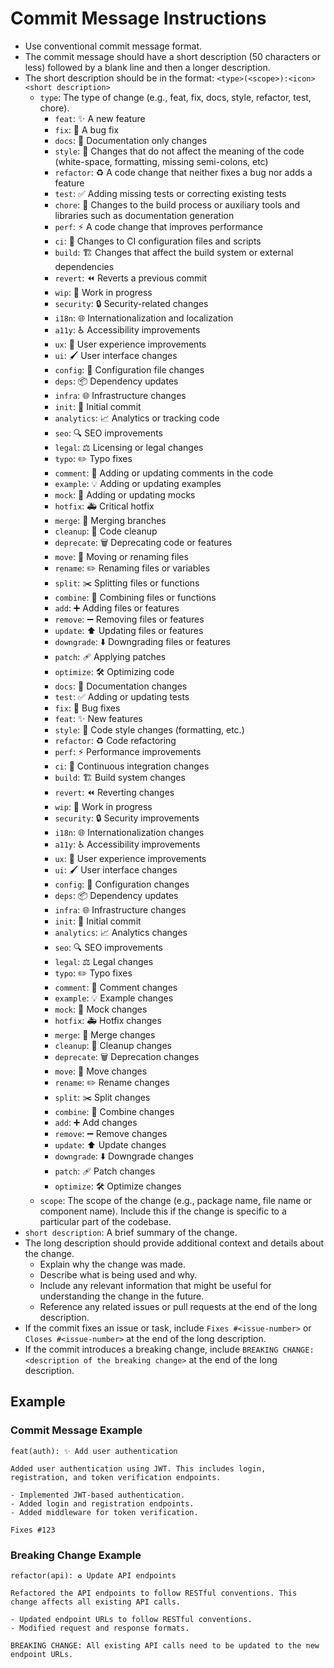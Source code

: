 # Commit Message Instructions

- Use conventional commit message format.
- The commit message should have a short description (50 characters or less) followed by a blank line and then a longer description.
- The short description should be in the format: `<type>(<scope>):<icon> <short description>`
  - `type`: The type of change (e.g., feat, fix, docs, style, refactor, test, chore).
    - `feat`: ✨ A new feature
    - `fix`: 🐛 A bug fix
    - `docs`: 📝 Documentation only changes
    - `style`: 💄 Changes that do not affect the meaning of the code (white-space, formatting, missing semi-colons, etc)
    - `refactor`: ♻️ A code change that neither fixes a bug nor adds a feature
    - `test`: ✅ Adding missing tests or correcting existing tests
    - `chore`: 🔧 Changes to the build process or auxiliary tools and libraries such as documentation generation
    - `perf`: ⚡️ A code change that improves performance
    - `ci`: 👷 Changes to CI configuration files and scripts
    - `build`: 🏗️ Changes that affect the build system or external dependencies
    - `revert`: ⏪ Reverts a previous commit
    - `wip`: 🚧 Work in progress
    - `security`: 🔒 Security-related changes
    - `i18n`: 🌐 Internationalization and localization
    - `a11y`: ♿ Accessibility improvements
    - `ux`: 🎨 User experience improvements
    - `ui`: 🖌️ User interface changes
    - `config`: 🔧 Configuration file changes
    - `deps`: 📦 Dependency updates
    - `infra`: 🌐 Infrastructure changes
    - `init`: 🎉 Initial commit
    - `analytics`: 📈 Analytics or tracking code
    - `seo`: 🔍 SEO improvements
    - `legal`: ⚖️ Licensing or legal changes
    - `typo`: ✏️ Typo fixes
    - `comment`: 💬 Adding or updating comments in the code
    - `example`: 💡 Adding or updating examples
    - `mock`: 🤖 Adding or updating mocks
    - `hotfix`: 🚑 Critical hotfix
    - `merge`: 🔀 Merging branches
    - `cleanup`: 🧹 Code cleanup
    - `deprecate`: 🗑️ Deprecating code or features
    - `move`: 🚚 Moving or renaming files
    - `rename`: ✏️ Renaming files or variables
    - `split`: ✂️ Splitting files or functions
    - `combine`: 🧬 Combining files or functions
    - `add`: ➕ Adding files or features
    - `remove`: ➖ Removing files or features
    - `update`: ⬆️ Updating files or features
    - `downgrade`: ⬇️ Downgrading files or features
    - `patch`: 🩹 Applying patches
    - `optimize`: 🛠️ Optimizing code
    - `docs`: 📝 Documentation changes
    - `test`: ✅ Adding or updating tests
    - `fix`: 🐛 Bug fixes
    - `feat`: ✨ New features
    - `style`: 💄 Code style changes (formatting, etc.)
    - `refactor`: ♻️ Code refactoring
    - `perf`: ⚡️ Performance improvements
    - `ci`: 👷 Continuous integration changes
    - `build`: 🏗️ Build system changes
    - `revert`: ⏪ Reverting changes
    - `wip`: 🚧 Work in progress
    - `security`: 🔒 Security improvements
    - `i18n`: 🌐 Internationalization changes
    - `a11y`: ♿ Accessibility improvements
    - `ux`: 🎨 User experience improvements
    - `ui`: 🖌️ User interface changes
    - `config`: 🔧 Configuration changes
    - `deps`: 📦 Dependency updates
    - `infra`: 🌐 Infrastructure changes
    - `init`: 🎉 Initial commit
    - `analytics`: 📈 Analytics changes
    - `seo`: 🔍 SEO improvements
    - `legal`: ⚖️ Legal changes
    - `typo`: ✏️ Typo fixes
    - `comment`: 💬 Comment changes
    - `example`: 💡 Example changes
    - `mock`: 🤖 Mock changes
    - `hotfix`: 🚑 Hotfix changes
    - `merge`: 🔀 Merge changes
    - `cleanup`: 🧹 Cleanup changes
    - `deprecate`: 🗑️ Deprecation changes
    - `move`: 🚚 Move changes
    - `rename`: ✏️ Rename changes
    - `split`: ✂️ Split changes
    - `combine`: 🧬 Combine changes
    - `add`: ➕ Add changes
    - `remove`: ➖ Remove changes
    - `update`: ⬆️ Update changes
    - `downgrade`: ⬇️ Downgrade changes
    - `patch`: 🩹 Patch changes
    - `optimize`: 🛠️ Optimize changes
  - `scope`: The scope of the change (e.g., package name, file name or component name). Include this if the change is specific to a particular part of the codebase.
- `short description`: A brief summary of the change.
- The long description should provide additional context and details about the change.
  - Explain why the change was made.
  - Describe what is being used and why.
  - Include any relevant information that might be useful for understanding the change in the future.
  - Reference any related issues or pull requests at the end of the long description.
- If the commit fixes an issue or task, include `Fixes #<issue-number>` or `Closes #<issue-number>` at the end of the long description.
- If the commit introduces a breaking change, include `BREAKING CHANGE: <description of the breaking change>` at the end of the long description.

## Example

### Commit Message Example

```
feat(auth): ✨ Add user authentication

Added user authentication using JWT. This includes login, registration, and token verification endpoints.

- Implemented JWT-based authentication.
- Added login and registration endpoints.
- Added middleware for token verification.

Fixes #123
```

### Breaking Change Example

```
refactor(api): ♻️ Update API endpoints

Refactored the API endpoints to follow RESTful conventions. This change affects all existing API calls.

- Updated endpoint URLs to follow RESTful conventions.
- Modified request and response formats.

BREAKING CHANGE: All existing API calls need to be updated to the new endpoint URLs.
```

